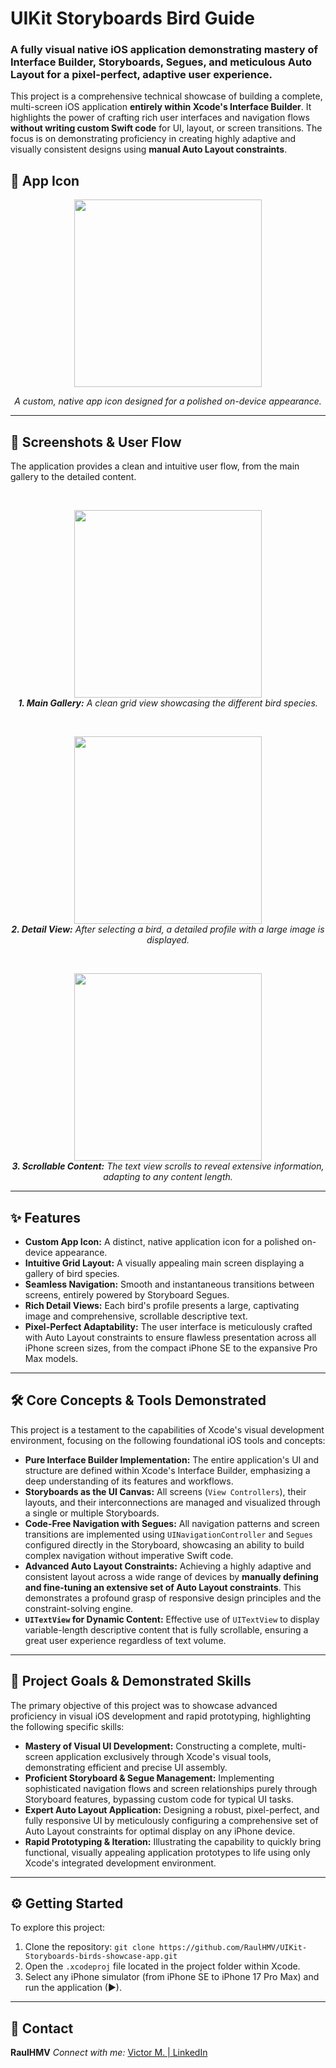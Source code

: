 # UIKit Storyboards Bird Guide

### A fully visual native iOS application demonstrating mastery of Interface Builder, Storyboards, Segues, and meticulous Auto Layout for a pixel-perfect, adaptive user experience.

This project is a comprehensive technical showcase of building a complete, multi-screen iOS application **entirely within Xcode's Interface Builder**. It highlights the power of crafting rich user interfaces and navigation flows **without writing custom Swift code** for UI, layout, or screen transitions. The focus is on demonstrating proficiency in creating highly adaptive and visually consistent designs using **manual Auto Layout constraints**.

## 🚀 App Icon

<p align="center">
  <img src="https://github.com/user-attachments/assets/130fde2a-6e8a-42b8-8eff-0f2d47123d64" width="300">
</p>
<p align="center">
  <em>A custom, native app icon designed for a polished on-device appearance.</em>
</p>

---

## 📸 Screenshots & User Flow

The application provides a clean and intuitive user flow, from the main gallery to the detailed content.

<br>

<p align="center">
  <img src="https://github.com/user-attachments/assets/6dc81c37-3083-4125-9914-05405a9e14a0" width="300">
  <br>
  <em><strong>1. Main Gallery:</strong> A clean grid view showcasing the different bird species.</em>
</p>

<br>

<p align="center">
  <img src="https://github.com/user-attachments/assets/5bc7b849-b2cd-4e05-8e4d-6559ac15cdc0" width="300">
  <br>
  <em><strong>2. Detail View:</strong> After selecting a bird, a detailed profile with a large image is displayed.</em>
</p>

<br>

<p align="center">
  <img src="https://github.com/user-attachments/assets/7bee8dd7-3e91-48c4-a567-6ee0f039b146" width="300">
  <br>
  <em><strong>3. Scrollable Content:</strong> The text view scrolls to reveal extensive information, adapting to any content length.</em>
</p>

---

## ✨ Features

* **Custom App Icon:** A distinct, native application icon for a polished on-device appearance.
* **Intuitive Grid Layout:** A visually appealing main screen displaying a gallery of bird species.
* **Seamless Navigation:** Smooth and instantaneous transitions between screens, entirely powered by Storyboard Segues.
* **Rich Detail Views:** Each bird's profile presents a large, captivating image and comprehensive, scrollable descriptive text.
* **Pixel-Perfect Adaptability:** The user interface is meticulously crafted with Auto Layout constraints to ensure flawless presentation across all iPhone screen sizes, from the compact iPhone SE to the expansive Pro Max models.

---

## 🛠️ Core Concepts & Tools Demonstrated

This project is a testament to the capabilities of Xcode's visual development environment, focusing on the following foundational iOS tools and concepts:

* **Pure Interface Builder Implementation:** The entire application's UI and structure are defined within Xcode's Interface Builder, emphasizing a deep understanding of its features and workflows.
* **Storyboards as the UI Canvas:** All screens (`View Controllers`), their layouts, and their interconnections are managed and visualized through a single or multiple Storyboards.
* **Code-Free Navigation with Segues:** All navigation patterns and screen transitions are implemented using `UINavigationController` and `Segues` configured directly in the Storyboard, showcasing an ability to build complex navigation without imperative Swift code.
* **Advanced Auto Layout Constraints:** Achieving a highly adaptive and consistent layout across a wide range of devices by **manually defining and fine-tuning an extensive set of Auto Layout constraints**. This demonstrates a profound grasp of responsive design principles and the constraint-solving engine.
* **`UITextView` for Dynamic Content:** Effective use of `UITextView` to display variable-length descriptive content that is fully scrollable, ensuring a great user experience regardless of text volume.

---

## 🎯 Project Goals & Demonstrated Skills

The primary objective of this project was to showcase advanced proficiency in visual iOS development and rapid prototyping, highlighting the following specific skills:

* **Mastery of Visual UI Development:** Constructing a complete, multi-screen application exclusively through Xcode's visual tools, demonstrating efficient and precise UI assembly.
* **Proficient Storyboard & Segue Management:** Implementing sophisticated navigation flows and screen relationships purely through Storyboard features, bypassing custom code for typical UI tasks.
* **Expert Auto Layout Application:** Designing a robust, pixel-perfect, and fully responsive UI by meticulously configuring a comprehensive set of Auto Layout constraints for optimal display on any iPhone device.
* **Rapid Prototyping & Iteration:** Illustrating the capability to quickly bring functional, visually appealing application prototypes to life using only Xcode's integrated development environment.

---

## ⚙️ Getting Started

To explore this project:

1.  Clone the repository: `git clone https://github.com/RaulHMV/UIKit-Storyboards-birds-showcase-app.git`
2.  Open the `.xcodeproj` file located in the project folder within Xcode.
3.  Select any iPhone simulator (from iPhone SE to iPhone 17 Pro Max) and run the application (▶).

---

## 👤 Contact

**RaulHMV** *Connect with me:* [Victor M. | LinkedIn](https://www.linkedin.com/in/victor-m-701a631b5/)
